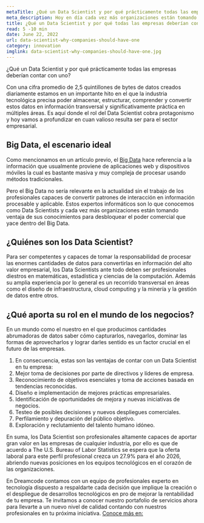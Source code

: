 ```yaml
---
metaTitle: ¿Qué un Data Scientist y por qué prácticamente todas las empresas deberían contar con uno?
meta_description: Hoy en día cada vez más organizaciones están tomando ventaja de los Data Scientists para desbloquear el poder comercial que yace dentro del Big Data.
title: ¿Qué un Data Scientist y por qué todas las empresas deberían contar con uno?
read: 5 -10 min
date: June 22, 2022
url: data-scientist-why-companies-should-have-one
category: innovation
imglink: data-scientist-why-companies-should-have-one.jpg
---
```


¿Qué un Data Scientist y por qué prácticamente todas las empresas deberían contar con uno?

Con una cifra promedio de 2,5 quintillones de bytes de datos creados diariamente estamos en un importante hito en el que la industria tecnológica precisa poder almacenar, estructurar, comprender y convertir estos datos en información transversal y significativamente práctica en múltiples áreas. Es aquí donde el rol del Data Scientist cobra protagonismo y hoy vamos a profundizar en cuan valioso resulta ser para el sector empresarial.

## Big Data, el escenario ideal

Como mencionamos en un artículo previo, el [Big Data](https://www.dreamcodesoft.com/es/blog/tremendous-potential-behind-big-data-and-its-analytics-tools) hace referencia a la información que usualmente proviene de aplicaciones web y dispositivos móviles la cual es bastante masiva y muy compleja de procesar usando métodos tradicionales.

Pero el Big Data no sería relevante en la actualidad sin el trabajo de los profesionales capaces de convertir patrones de interacción en información procesable y aplicable. Estos expertos informáticos son lo que conocemos como Data Scientists y cada vez más organizaciones están tomando ventaja de sus conocimientos para desbloquear el poder comercial que yace dentro del Big Data.

## ¿Quiénes son los Data Scientist?

Para ser competentes y capaces de tomar la responsabilidad de procesar las enormes cantidades de datos para convertirlas en información del alto valor empresarial, los Data Scientists ante todo deben ser profesionales diestros en matemáticas, estadística y ciencias de la computación. Además su amplia experiencia por lo general es un recorrido transversal en áreas como el diseño de infraestructura, cloud computing y la minería y la gestión de datos entre otros.

## ¿Qué aporta su rol en el mundo de los negocios?

En un mundo como el nuestro en el que producimos cantidades abrumadoras de datos saber cómo capturarlos, navegarlos, dominar las formas de aprovecharlos y lograr darles sentido es un factor crucial en el futuro de las empresas.

1. En consecuencia, estas son las ventajas de contar con un Data Scientist en tu empresa:
2. Mejor toma de decisiones por parte de directivos y líderes de empresa.
3. Reconocimiento de objetivos esenciales y toma de acciones basada en tendencias reconocidas.
4. Diseño e implementación de mejores prácticas empresariales.
5. Identificación de oportunidades de mejora y nuevas iniciativas de negocios.
6. Testeo de posibles decisiones y nuevos despliegues comerciales.
7. Perfilamiento y depuración del público objetivo.
8. Exploración y reclutamiento del talento humano idóneo.

En suma, los Data Scientist son profesionales altamente capaces de aportar gran valor en las empresas de cualquier industria, por ello es que de acuerdo a The U.S. Bureau of Labor Statistics se espera que la oferta laboral para este perfil profesional crezca un 27.9% para el año 2026, abriendo nuevas posiciones en los equipos tecnológicos en el corazón de las organizaciones.

En Dreamcode contamos con un equipo de profesionales experto en tecnología dispuesto a respaldarte cada decisión que implique la creación o el despliegue de desarrollos tecnológicos en pro de mejorar la rentabilidad de tu empresa. Te invitamos a conocer nuestro portafolio de servicios ahora para llevarte a un nuevo nivel de calidad contando con nuestros profesionales en tu próxima iniciativa. [Conoce más en:](https://www.dreamcodesoft.com/es/services)
